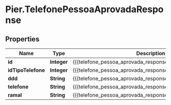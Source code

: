 # Pier.TelefonePessoaAprovadaResponse

## Properties
Name | Type | Description | Notes
------------ | ------------- | ------------- | -------------
**id** | **Integer** | {{{telefone_pessoa_aprovada_response_id_value}}} | [optional] 
**idTipoTelefone** | **Integer** | {{{telefone_pessoa_aprovada_response_id_tipo_telefone_value}}} | [optional] 
**ddd** | **String** | {{{telefone_pessoa_aprovada_response_ddd_value}}} | [optional] 
**telefone** | **String** | {{{telefone_pessoa_aprovada_response_telefone_value}}} | [optional] 
**ramal** | **String** | {{{telefone_pessoa_aprovada_response_ramal_value}}} | [optional] 


